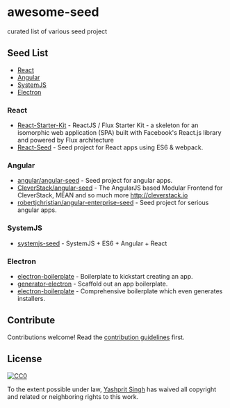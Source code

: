 # awesome-seed
curated list of various seed project

## Seed List
- [React](#react)
- [Angular](#angular)
- [SystemJS](#systemjs)
- [Electron](#electron)

### React
- [React-Starter-Kit](https://github.com/kriasoft/react-starter-kit) - ReactJS / Flux Starter Kit - a skeleton for an isomorphic web application (SPA) built with Facebook's React.js library and powered by Flux architecture
- [React-Seed](https://github.com/badsyntax/react-seed) - Seed project for React apps using ES6 & webpack.

### Angular
- [angular/angular-seed](https://github.com/angular/angular-seed) - Seed project for angular apps.
- [CleverStack/angular-seed](https://github.com/CleverStack/angular-seed) - The AngularJS based Modular Frontend for CleverStack, MEAN and so much more http://cleverstack.io
- [robertjchristian/angular-enterprise-seed](https://github.com/robertjchristian/angular-enterprise-seed) - Seed project for serious angular apps.

### SystemJS
- [systemjs-seed](https://github.com/lookfirst/systemjs-seed) - SystemJS + ES6 + Angular + React

### Electron
- [electron-boilerplate](https://github.com/sindresorhus/electron-boilerplate) - Boilerplate to kickstart creating an app.
- [generator-electron](https://github.com/sindresorhus/generator-electron) - Scaffold out an app boilerplate.
- [electron-boilerplate](https://github.com/szwacz/electron-boilerplate) - Comprehensive boilerplate which even generates installers.

## Contribute

Contributions welcome! Read the [contribution guidelines](contributing.md) first.


## License

[![CC0](http://i.creativecommons.org/p/zero/1.0/88x31.png)](http://creativecommons.org/publicdomain/zero/1.0/)

To the extent possible under law, [Yashprit Singh](http://yashprit.com) has waived all copyright and related or neighboring rights to this work.
